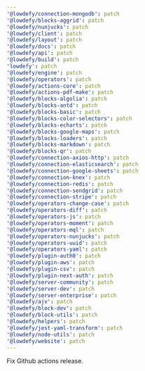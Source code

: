 ```yaml
---
'@lowdefy/connection-mongodb': patch
'@lowdefy/blocks-aggrid': patch
'@lowdefy/nunjucks': patch
'@lowdefy/client': patch
'@lowdefy/layout': patch
'@lowdefy/docs': patch
'@lowdefy/api': patch
'@lowdefy/build': patch
'lowdefy': patch
'@lowdefy/engine': patch
'@lowdefy/operators': patch
'@lowdefy/actions-core': patch
'@lowdefy/actions-pdf-make': patch
'@lowdefy/blocks-algolia': patch
'@lowdefy/blocks-antd': patch
'@lowdefy/blocks-basic': patch
'@lowdefy/blocks-color-selectors': patch
'@lowdefy/blocks-echarts': patch
'@lowdefy/blocks-google-maps': patch
'@lowdefy/blocks-loaders': patch
'@lowdefy/blocks-markdown': patch
'@lowdefy/blocks-qr': patch
'@lowdefy/connection-axios-http': patch
'@lowdefy/connection-elasticsearch': patch
'@lowdefy/connection-google-sheets': patch
'@lowdefy/connection-knex': patch
'@lowdefy/connection-redis': patch
'@lowdefy/connection-sendgrid': patch
'@lowdefy/connection-stripe': patch
'@lowdefy/operators-change-case': patch
'@lowdefy/operators-diff': patch
'@lowdefy/operators-js': patch
'@lowdefy/operators-moment': patch
'@lowdefy/operators-mql': patch
'@lowdefy/operators-nunjucks': patch
'@lowdefy/operators-uuid': patch
'@lowdefy/operators-yaml': patch
'@lowdefy/plugin-auth0': patch
'@lowdefy/plugin-aws': patch
'@lowdefy/plugin-csv': patch
'@lowdefy/plugin-next-auth': patch
'@lowdefy/server-community': patch
'@lowdefy/server-dev': patch
'@lowdefy/server-enterprise': patch
'@lowdefy/ajv': patch
'@lowdefy/block-dev': patch
'@lowdefy/block-utils': patch
'@lowdefy/helpers': patch
'@lowdefy/jest-yaml-transform': patch
'@lowdefy/node-utils': patch
'@lowdefy/website': patch
---
```


Fix Github actions release.

